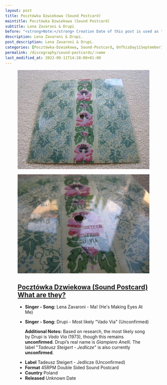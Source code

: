 ```yaml
---
layout: post
title: Pocztówka Dzwiekowa (Sound Postcard)
maintitle: Pocztówka Dzwiekowa (Sound Postcard)
subtitle: Lena Zavaroni & Drupi
before: "<strong>Note:</strong> Creation Date of this post is used as the release date unknown "
description: Lena Zavaroni & Drupi.
post_description: Lena Zavaroni & Drupi.
categories: [Pocztówka-Dzwiekowa, Sound-Postcard, OnThisDay11September]
permalink: /discography/sound-postcards/:name
last_modified_at: 2023-09-11T14:28:00+01:00
---
```


<figure class="fig1">
<div class="CardLayout">
<div class="CardItem"><a href="/assets/images/discography/lena-zavaroni-drupi-01.jpeg"><img src="/assets/images/discography/lena-zavaroni-drupi-01.jpeg" class="full-width zoom-in" /></a></div>
</div>
</figure>

<figure class="fig2">
<div class="CardLayout">
<div class="CardItem"><a href="/assets/images/discography/lena-zavaroni-drupi-02.jpeg"><img src="/assets/images/discography/lena-zavaroni-drupi-02.jpeg" class="full-width zoom-in" /></a></div>
</div>
</figure>

<figure class="fig3">
<div class="CardLayout CardLayout-Height1">
<div class="CardItem"><h2 id="infobox2" class="infobox"><a href="#infobox2">Pocztówka Dzwiekowa (Sound Postcard)</a> <a href="/discography/sound-postcards">What are they?</a></h2></div>
<div class="CardItem split">
<ul>
<li><strong>Singer - Song:</strong> Lena Zavaroni - Ma! (He's Making Eyes At Me)</li>
<li>
<p><strong>Singer - Song:</strong> Drupi - Most likely "Vado Via" (Unconfirmed)</p>
<p><strong>Additional Notes:</strong> Based on research, the most likely song by Drupi is <em>Vado Via</em> (1973), though this remains <strong>unconfirmed</strong>. 
Drupi’s real name is <em>Giampiero Anelli</em>. The label "<em>Tadeusz Steigert - Jedlicze</em>" is also currently <strong>unconfirmed</strong>.</p>
</li>
<li><strong>Label</strong> Tadeusz Steigert - Jedlicze (Unconfirmed)</li>
<li><strong>Format</strong> 45RPM Double Sided Sound Postcard</li>
<li><strong>Country</strong> Poland</li>
<li><strong>Released</strong> Unknown Date</li>
</ul>
</div></div>
</figure>

